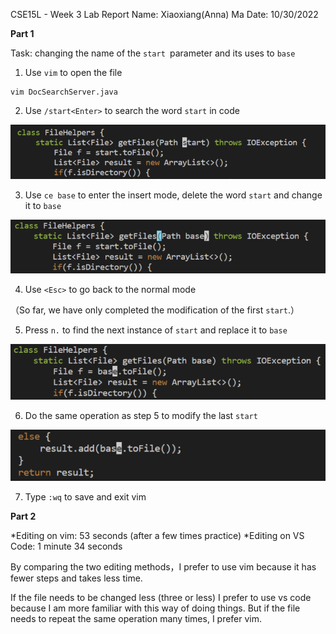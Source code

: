 CSE15L - Week 3 Lab Report
Name: Xiaoxiang(Anna) Ma
Date: 10/30/2022

**Part 1**

Task: changing the name of the `start `parameter and its uses to `base`

1. Use `vim` to open the file
```
vim DocSearchServer.java
```

2. Use `/start<Enter>` to search the word `start` in code

![Image](2022-11-14%2009.25.16.png)

3. Use `ce base` to enter the insert mode, delete the word `start` and change it to `base`

![Image](2022-11-14%2009.41.00.png)

4. Use `<Esc>` to go back to the normal mode

（So far, we have only completed the modification of the first `start`.）

5. Press `n.` to find the next instance of `start` and replace it to `base`

![Image](2022-11-14%2009.52.01.png)

6. Do the same operation as step 5 to modify the last `start`

![Image](2022-11-14%2009.56.08.png)

7. Type `:wq` to save and exit vim

**Part 2**

*Editing on vim: 53 seconds (after a few times practice)
*Editing on VS Code: 1 minute 34 seconds

By comparing the two editing methods，I prefer to use vim because it has fewer steps and takes less time.

If the file needs to be changed less (three or less) I prefer to use vs code because I am more familiar with this way of doing things. But if the file needs to repeat the same operation many times, I prefer vim.
